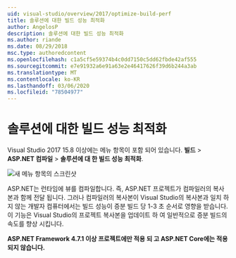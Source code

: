 ```yaml
---
uid: visual-studio/overview/2017/optimize-build-perf
title: 솔루션에 대한 빌드 성능 최적화
author: AngelosP
description: 솔루션에 대한 빌드 성능 최적화
ms.author: riande
ms.date: 08/29/2018
msc.type: authoredcontent
ms.openlocfilehash: c1a5cf5e59374b4c0dd7150c5dd62fbde42af555
ms.sourcegitcommit: e7e91932a6e91a63e2e46417626f39d6b244a3ab
ms.translationtype: MT
ms.contentlocale: ko-KR
ms.lasthandoff: 03/06/2020
ms.locfileid: "78504977"
---
```

# <a name="optimize-build-performance-for-solution"></a>솔루션에 대한 빌드 성능 최적화

Visual Studio 2017 15.8 이상에는 메뉴 항목이 포함 되어 있습니다. **빌드** > **ASP.NET 컴파일** > **솔루션에 대 한 빌드 성능 최적화**.

![새 메뉴 항목의 스크린샷](optimize-build-perf/_static/optimize-build-performance-for-solution.png)

ASP.NET는 런타임에 뷰를 컴파일합니다. 즉, ASP.NET 프로젝트가 컴파일러의 복사본과 함께 전달 됩니다. 그러나 컴파일러의 복사본이 Visual Studio의 복사본과 일치 하지 않는 개발자 컴퓨터에서는 빌드 성능이 증분 빌드 당 1-3 초 순서로 영향을 받습니다. 이 기능은 Visual Studio의 프로젝트 복사본을 업데이트 하 여 일반적으로 증분 빌드의 속도를 향상 시킵니다.

**ASP.NET Framework 4.7.1 이상 프로젝트에만 적용 되 고 ASP.NET Core에는 적용 되지 않습니다.**
